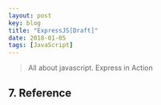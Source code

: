 ```yaml
---
layout: post
key: blog
title: "ExpressJS[Draft]"
date: 2018-01-05
tags: [JavaScript]
---
```


> All about javascript.
Express in Action



## 7. Reference
